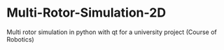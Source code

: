 # Multi-Rotor-Simulation-2D
Multi rotor simulation in python with qt for a university project (Course of Robotics)
